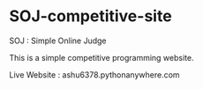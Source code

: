 # SOJ-competitive-site
SOJ : Simple Online Judge

This is a simple competitive programming website.

Live Website : ashu6378.pythonanywhere.com
